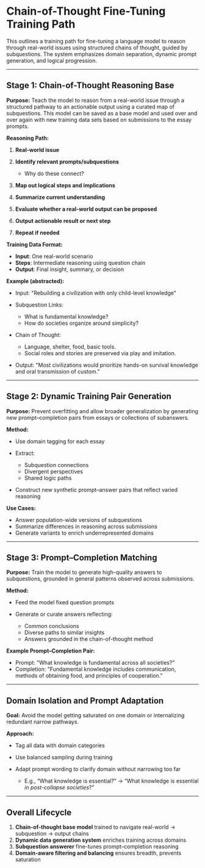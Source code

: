 # Chain-of-Thought Fine-Tuning Training Path

This outlines a training path for fine-tuning a language model to reason through real-world issues using structured chains of thought, guided by subquestions. The system emphasizes domain separation, dynamic prompt generation, and logical progression.

---

## Stage 1: Chain-of-Thought Reasoning Base

**Purpose:**
Teach the model to reason from a real-world issue through a structured pathway to an actionable output using a curated map of subquestions. This model can be saved as a base model and used over and over again with new training data sets based on submissions to the essay prompts. 

**Reasoning Path:**

1. **Real-world issue**
2. **Identify relevant prompts/subquestions**

   * Why do these connect?
3. **Map out logical steps and implications**
4. **Summarize current understanding**
5. **Evaluate whether a real-world output can be proposed**
6. **Output actionable result or next step**
7. **Repeat if needed**

**Training Data Format:**

* **Input**: One real-world scenario
* **Steps**: Intermediate reasoning using question chain
* **Output**: Final insight, summary, or decision

**Example (abstracted):**

* Input: "Rebuilding a civilization with only child-level knowledge"
* Subquestion Links:

  * What is fundamental knowledge?
  * How do societies organize around simplicity?
* Chain of Thought:

  * Language, shelter, food, basic tools.
  * Social roles and stories are preserved via play and imitation.
* Output: "Most civilizations would prioritize hands-on survival knowledge and oral transmission of custom."

---

## Stage 2: Dynamic Training Pair Generation

**Purpose:**
Prevent overfitting and allow broader generalization by generating new prompt–completion pairs from essays or collections of subanswers.

**Method:**

* Use domain tagging for each essay
* Extract:

  * Subquestion connections
  * Divergent perspectives
  * Shared logic paths
* Construct new synthetic prompt–answer pairs that reflect varied reasoning

**Use Cases:**

* Answer population-wide versions of subquestions
* Summarize differences in reasoning across submissions
* Generate variants to enrich underrepresented domains

---

## Stage 3: Prompt–Completion Matching

**Purpose:**
Train the model to generate high-quality answers to subquestions, grounded in general patterns observed across submissions.

**Method:**

* Feed the model fixed question prompts
* Generate or curate answers reflecting:

  * Common conclusions
  * Diverse paths to similar insights
  * Answers grounded in the chain-of-thought method

**Example Prompt–Completion Pair:**

* Prompt: "What knowledge is fundamental across all societies?"
* Completion: "Fundamental knowledge includes communication, methods of obtaining food, and principles of cooperation."

---

## Domain Isolation and Prompt Adaptation

**Goal:**
Avoid the model getting saturated on one domain or internalizing redundant narrow pathways.

**Approach:**

* Tag all data with domain categories
* Use balanced sampling during training
* Adapt prompt wording to clarify domain without narrowing too far

  * E.g., “What knowledge is essential?” → “What knowledge is essential *in post-collapse societies*?”

---

## Overall Lifecycle

1. **Chain-of-thought base model** trained to navigate real-world → subquestion → output chains
2. **Dynamic data generation system** enriches training across domains
3. **Subquestion answerer** fine-tunes prompt–completion reasoning
4. **Domain-aware filtering and balancing** ensures breadth, prevents saturation
